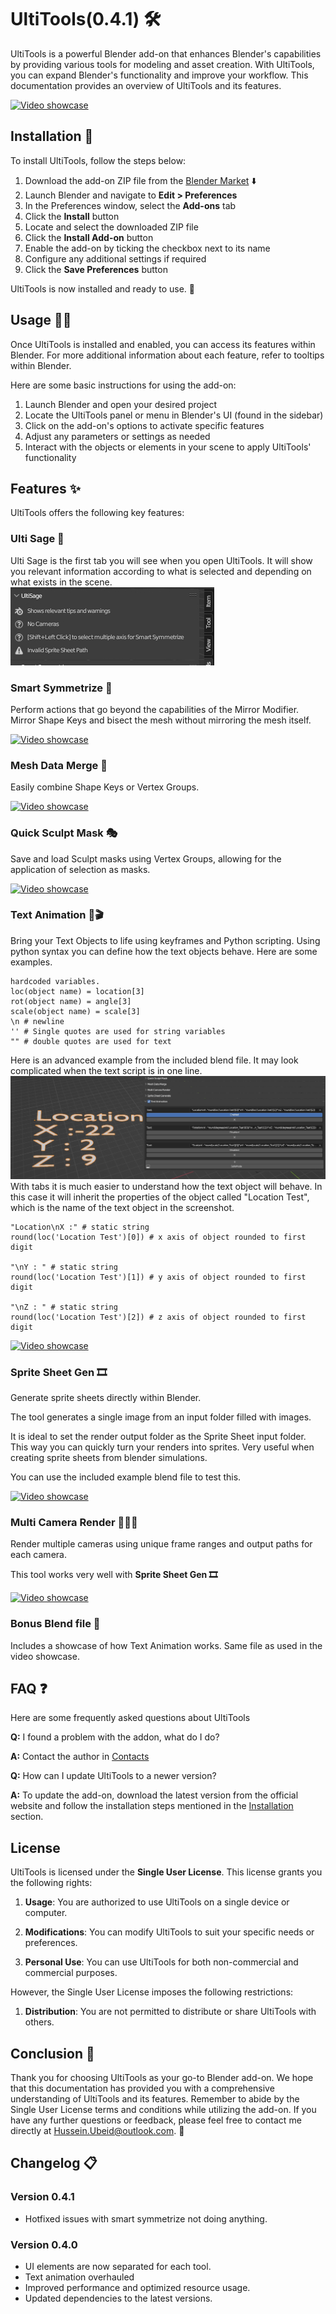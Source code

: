 <a name="ultitools 0.4.1"></a>
# UltiTools(0.4.1) 🛠️

UltiTools is a powerful Blender add-on that enhances Blender's capabilities by providing various tools for modeling and asset creation. With UltiTools, you can expand Blender's functionality and improve your workflow. This documentation provides an overview of UltiTools and its features.

[![Video showcase](https://img.youtube.com/vi/I8yvBzNMHaM/0.jpg)](https://www.youtube.com/watch?v=I8yvBzNMHaM&ab_channel=Ultikynnys)

<a name="installation"></a>

## Installation 🚀

To install UltiTools, follow the steps below:

1. Download the add-on ZIP file from the [Blender Market](https://blendermarket.com/products/ultitools) ⬇️
2. Launch Blender and navigate to **Edit > Preferences** 
3. In the Preferences window, select the **Add-ons** tab 
4. Click the **Install** button 
5. Locate and select the downloaded ZIP file 
6. Click the **Install Add-on** button 
7. Enable the add-on by ticking the checkbox next to its name 
8. Configure any additional settings if required 
9. Click the **Save Preferences** button 

UltiTools is now installed and ready to use. 🎉

<a name="usage"></a>
## Usage 🧑‍💻

Once UltiTools is installed and enabled, you can access its features within Blender. For more additional information about each feature, refer to tooltips within Blender.

Here are some basic instructions for using the add-on:
1. Launch Blender and open your desired project 
2. Locate the UltiTools panel or menu in Blender's UI (found in the sidebar) 
3. Click on the add-on's options to activate specific features 
4. Adjust any parameters or settings as needed 
5. Interact with the objects or elements in your scene to apply UltiTools' functionality 



<a name="features"></a>
## Features ✨

UltiTools offers the following key features:

### Ulti Sage 🧙


Ulti Sage is the first tab you will see when you open UltiTools. It will show you relevant information according to what is selected and depending on what exists in the scene. <br>
![Ribbon view](./Sage.png)

### Smart Symmetrize 🔄
Perform actions that go beyond the capabilities of the Mirror Modifier. Mirror Shape Keys and bisect the mesh without mirroring the mesh itself.

[![Video showcase](https://img.youtube.com/vi/27xPZl3vi6c/0.jpg)](https://www.youtube.com/watch?v=27xPZl3vi6c&ab_channel=Ultikynnys)

### Mesh Data Merge 🧩
Easily combine Shape Keys or Vertex Groups.

[![Video showcase](https://img.youtube.com/vi/uetbQmzUdOk/0.jpg)](https://www.youtube.com/watch?v=uetbQmzUdOk&ab_channel=Ultikynnys)

### Quick Sculpt Mask 🎭
Save and load Sculpt masks using Vertex Groups, allowing for the application of selection as masks.

[![Video showcase](https://img.youtube.com/vi/A67Yu_MkNuQ/0.jpg)](https://www.youtube.com/watch?v=A67Yu_MkNuQ&ab_channel=Ultikynnys)

### Text Animation 📝🎬
Bring your Text Objects to life using keyframes and Python scripting.
Using python syntax you can define how the text objects behave. Here are some examples.
```
hardcoded variables.
loc(object name) = location[3]
rot(object name) = angle[3]
scale(object name) = scale[3]
\n # newline
'' # Single quotes are used for string variables
"" # double quotes are used for text
```
Here is an advanced example from the included blend file. It may look complicated when the text script is in one line.
![Ribbon view](./Text.png)
With tabs it is much easier to understand how the text object will behave.
In this case it will inherit the properties of the object called "Location Test", which is the name of the text object in the screenshot.
```
"Location\nX :" # static string
round(loc('Location Test')[0]) # x axis of object rounded to first digit

"\nY : " # static string
round(loc('Location Test')[1]) # y axis of object rounded to first digit

"\nZ : " # static string
round(loc('Location Test')[2]) # z axis of object rounded to first digit
```

[![Video showcase](https://img.youtube.com/vi/aNaJQEXH1FQ/0.jpg)](https://www.youtube.com/watch?v=aNaJQEXH1FQ&ab_channel=Ultikynnys)

### Sprite Sheet Gen 🎞️
Generate sprite sheets directly within Blender.

The tool generates a single image from an input folder filled with images.

It is ideal to set the render output folder as the Sprite Sheet input folder.
This way you can quickly turn your renders into sprites. Very useful when creating sprite sheets from blender simulations.

You can use the included example blend file to test this.

[![Video showcase](https://img.youtube.com/vi/BGtd6JSe1Ts/0.jpg)](https://www.youtube.com/watch?v=BGtd6JSe1Ts&ab_channel=Ultikynnys)

### Multi Camera Render 🎥🎥🎥
Render multiple cameras using unique frame ranges and output paths for each camera.

This tool works very well with **Sprite Sheet Gen 🎞️**

[![Video showcase](https://img.youtube.com/vi/SC3yCdjqBHI/0.jpg)](https://www.youtube.com/watch?v=SC3yCdjqBHI&ab_channel=Ultikynnys)

### Bonus Blend file 🎁
Includes a showcase of how Text Animation works. Same file as used in the video showcase.

<a name="faq"></a>
## FAQ ❓
Here are some frequently asked questions about UltiTools

**Q:** I found a problem with the addon, what do I do?

**A:** Contact the author in [Contacts](#Conclusion-🎉) 

**Q:** How can I update UltiTools to a newer version? 

**A:** To update the add-on, download the latest version from the official website and follow the installation steps mentioned in the
[Installation](#Installation-🚀) section. 

<a name="license"></a>
## License 

UltiTools is licensed under the **Single User License**. This license grants you the following rights:

1. **Usage**: You are authorized to use UltiTools on a single device or computer. 

2. **Modifications**: You can modify UltiTools to suit your specific needs or preferences. 

3. **Personal Use**: You can use UltiTools for both non-commercial and commercial purposes. 

However, the Single User License imposes the following restrictions:

1. **Distribution**: You are not permitted to distribute or share UltiTools with others. 

<a name="conclusion"></a>
## Conclusion 🎉

Thank you for choosing UltiTools as your go-to Blender add-on. We hope that this documentation has provided you with a comprehensive understanding of UltiTools and its features. Remember to abide by the Single User License terms and conditions while utilizing the add-on. If you have any further questions or feedback, please feel free to contact me directly at Hussein.Ubeid@outlook.com. 📧

## Changelog 📋

### Version 0.4.1
- Hotfixed issues with smart symmetrize not doing anything.


### Version 0.4.0
- UI elements are now separated for each tool.
- Text animation overhauled 
- Improved performance and optimized resource usage. 
- Updated dependencies to the latest versions. 
